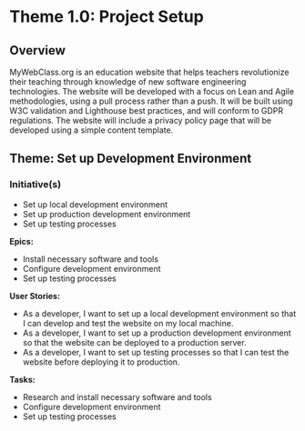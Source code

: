 # Theme 1.0: Project Setup
## Overview
MyWebClass.org is an education website that helps teachers revolutionize their teaching through knowledge of new software engineering technologies. The website will be developed with a focus on Lean and Agile methodologies, using a pull process rather than a push. It will be built using W3C validation and Lighthouse best practices, and will conform to GDPR regulations. The website will include a privacy policy page that will be developed using a simple content template.

## Theme: Set up Development Environment
### Initiative(s)
- Set up local development environment
- Set up production development environment
- Set up testing processes

**Epics:**

- Install necessary software and tools
- Configure development environment
- Set up testing processes

**User Stories:**

- As a developer, I want to set up a local development environment so that I can develop and test the website on my local machine.
- As a developer, I want to set up a production development environment so that the website can be deployed to a production server.
- As a developer, I want to set up testing processes so that I can test the website before deploying it to production.

**Tasks:**

- Research and install necessary software and tools
- Configure development environment
- Set up testing processes
